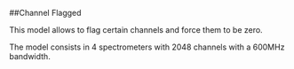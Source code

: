 ##Channel Flagged

This model allows to flag certain channels and force them to be zero.

The model consists in 4 spectrometers with 2048 channels with a 600MHz bandwidth.

